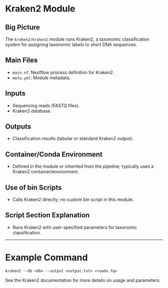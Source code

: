 # Kraken2 Module

## Big Picture
The `kraken2/kraken2` module runs Kraken2, a taxonomic classification system for assigning taxonomic labels to short DNA sequences.

## Main Files
- `main.nf`: Nextflow process definition for Kraken2.
- `meta.yml`: Module metadata.

## Inputs
- Sequencing reads (FASTQ files).
- Kraken2 database.

## Outputs
- Classification results (tabular or standard Kraken2 output).

## Container/Conda Environment
- Defined in the module or inherited from the pipeline; typically uses a Kraken2 container/environment.

## Use of bin Scripts
- Calls Kraken2 directly; no custom bin script in this module.

## Script Section Explanation
- Runs Kraken2 with user-specified parameters for taxonomic classification.

---

# Example Command
```
kraken2 --db <db> --output <output.txt> <reads.fq>
```

See the Kraken2 documentation for more details on usage and parameters.
